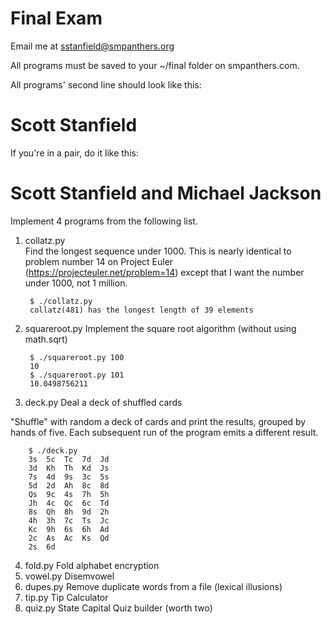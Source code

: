 Final Exam
==========

Email me at sstanfield@smpanthers.org

All programs must be saved to your ~/final folder on smpanthers.com.

All programs' second line should look like this:
# Scott Stanfield

If you're in a pair, do it like this:
# Scott Stanfield and Michael Jackson

Implement 4 programs from the following list.

1. collatz.py	
Find the longest sequence under 1000. This is nearly identical to
problem number 14 on Project Euler (https://projecteuler.net/problem=14)
except that I want the number under 1000, not 1 million.

		$ ./collatz.py 
		collatz(481) has the longest length of 39 elements

2. squareroot.py 
Implement the square root algorithm (without using math.sqrt)

		$ ./squareroot.py 100
		10
		$ ./squareroot.py 101
		10.0498756211

3. deck.py		Deal a deck of shuffled cards

"Shuffle" with random a deck of cards and print the results, grouped by
hands of five. Each subsequent run of the program emits a different
result.

		$ ./deck.py
		3s  5c  Tc  7d  Jd
		3d  Kh  Th  Kd  Js
		7s  4d  9s  3c  5s
		5d  2d  Ah  8c  8d
		Qs  9c  4s  7h  5h
		Jh  4c  Qc  6c  Td
		8s  Qh  8h  9d  2h
		4h  3h  7c  Ts  Jc
		Kc  9h  6s  6h  Ad
		2c  As  Ac  Ks  Qd
		2s  6d

4. fold.py		Fold alphabet encryption
5. vowel.py		Disemvowel
6. dupes.py		Remove duplicate words from a file (lexical illusions)
7. tip.py		Tip Calculator
8. quiz.py		State Capital Quiz builder (worth two)

